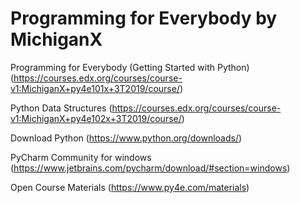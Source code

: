 # Programming for Everybody by MichiganX

Programming for Everybody (Getting Started with Python)
(https://courses.edx.org/courses/course-v1:MichiganX+py4e101x+3T2019/course/)

Python Data Structures
(https://courses.edx.org/courses/course-v1:MichiganX+py4e102x+3T2019/course/)

Download Python
(https://www.python.org/downloads/)

PyCharm Community for windows
(https://www.jetbrains.com/pycharm/download/#section=windows)

Open Course Materials
(https://www.py4e.com/materials)
